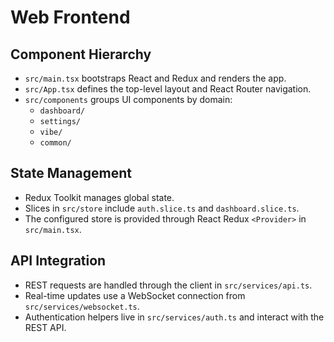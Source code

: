 # Web Frontend

## Component Hierarchy
- `src/main.tsx` bootstraps React and Redux and renders the app.
- `src/App.tsx` defines the top-level layout and React Router navigation.
- `src/components` groups UI components by domain:
  - `dashboard/`
  - `settings/`
  - `vibe/`
  - `common/`

## State Management
- Redux Toolkit manages global state.
- Slices in `src/store` include `auth.slice.ts` and `dashboard.slice.ts`.
- The configured store is provided through React Redux `<Provider>` in `src/main.tsx`.

## API Integration
- REST requests are handled through the client in `src/services/api.ts`.
- Real-time updates use a WebSocket connection from `src/services/websocket.ts`.
- Authentication helpers live in `src/services/auth.ts` and interact with the REST API.

